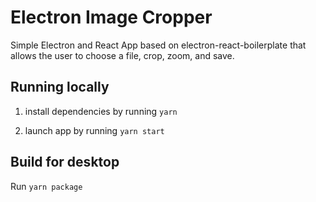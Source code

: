 # Electron Image Cropper

Simple Electron and React App based on electron-react-boilerplate that allows
the user to choose a file, crop, zoom, and save.

## Running locally

1. install dependencies by running `yarn`

2. launch app by running `yarn start`

## Build for desktop

Run `yarn package`
